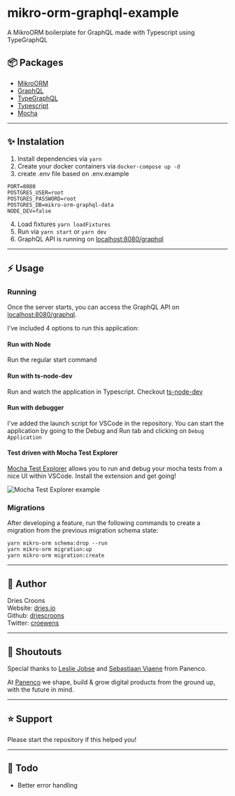 # mikro-orm-graphql-example

A MikroORM boilerplate for GraphQL made with Typescript using TypeGraphQL

## 📦 Packages

- [MikroORM](https://mikro-orm.io/)
- [GraphQL](https://graphql.org/)
- [TypeGraphQL](https://typegraphql.com/)
- [Typescript](https://www.typescriptlang.org/)
- [Mocha](https://mochajs.org/)

___

## ✨ Instalation

1. Install dependencies via `yarn`
2. Create your docker containers via `docker-compose up -d`
3. create .env file based on .env.example

```
PORT=8080
POSTGRES_USER=root
POSTGRES_PASSWORD=root
POSTGRES_DB=mikro-orm-graphql-data
NODE_DEV=false
```

4. Load fixtures `yarn loadFixtures`
5. Run via `yarn start` or `yarn dev`
6. GraphQL API is running on  [localhost:8080/graphql](http://localhost:8080/graphql)

___

## ⚡️ Usage

### Running

Once the server starts, you can access the GraphQL API on [localhost:8080/graphql](http://localhost:8080/graphql).

I've included 4 options to run this application:

#### Run with Node

Run the regular start command

#### Run with ts-node-dev

Run and watch the application in Typescript. Checkout [ts-node-dev](https://www.npmjs.com/package/ts-node-dev)

#### Run with debugger

I've added the launch script for VSCode in the repository. You can start the application by going to the Debug and Run tab and clicking on `Debug Application`

#### Test driven with Mocha Test Explorer

[Mocha Test Explorer](https://marketplace.visualstudio.com/items?itemName=hbenl.vscode-mocha-test-adapter) allows you to run and debug your mocha tests from a nice UI within VSCode. Install the extension and get going!

![Mocha Test Explorer example](https://i.imgur.com/5WTSij5.gif)

### Migrations

After developing a feature, run the following commands to create a migration from the previous migration schema state:

```
yarn mikro-orm schema:drop --run
yarn mikro-orm migration:up
yarn mikro-orm migration:create
```

___

## 👤 Author

Dries Croons  
Website: [dries.io](http://dries.io)  
Github: [driescroons](http://github.com/driescroons)  
Twitter: [croewens](http://twitter.com/croewens)  

___

## 📢 Shoutouts

Special thanks to [Leslie Jobse](https://github.com/ljobse) and [Sebastiaan Viaene](https://github.com/sebastiaanviaene) from Panenco.  
  
At [Panenco](https://github.com/Panenco) we shape, build & grow digital products from the ground up, with the future in mind.

___

## ⭐️ Support

Please start the repository if this helped you!

___

## 🚧 Todo

- Better error handling
